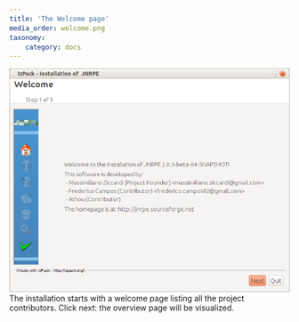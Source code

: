 ```yaml
---
title: 'The Welcome page'
media_order: welcome.png
taxonomy:
    category: docs
---
```


![](welcome.png)
The installation starts with a welcome page listing all the project contributors. Click next: the overview page will be visualized.